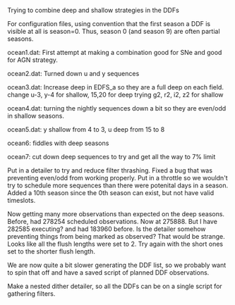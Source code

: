 Trying to combine deep and shallow strategies in the DDFs


For configuration files, using convention that the first season a DDF is visible at all is season=0. Thus, season 0 (and season 9) are often partial seasons.


ocean1.dat:  First attempt at making a combination good for SNe and good for AGN strategy.

ocean2.dat:  Turned down u and y sequences

ocean3.dat:  Increase deep in EDFS_a so they are a full deep on each field.
             change u-3, y-4 for shallow, 15,20 for deep
             trying g2, r2, i2, z2 for shallow

ocean4.dat:  turning the nightly sequences down a bit so they are even/odd in shallow seasons.

ocean5.dat:  y shallow from 4 to 3, u deep from 15 to 8

ocean6:  fiddles with deep seasons

ocean7:  cut down deep sequences to try and get all the way to 7% limit


Put in a detailer to try and reduce filter thrashing. 
Fixed a bug that was preventing even/odd from working properly. Put in a throttle so 
we wouldn't try to schedule more sequences than there were potenital days in a season.
Added a 10th season since the 0th season can exist, but not have valid timeslots.


Now getting many more observations than expected on the deep seasons. 
Before, had 278254 scheduled observations. Now at 275888. But I have 282585 executing? and had 183960 before. Is the detailer somehow preventing things from being marked as observed? That would be strange.
Looks like all the flush lengths were set to 2. Try again with the short ones set to the shorter flush length.


We are now quite a bit slower generating the DDF list, so we probably want to spin that off and have a saved script of planned DDF observations.


Make a nested dither detailer, so all the DDFs can be on a single script for gathering filters.

